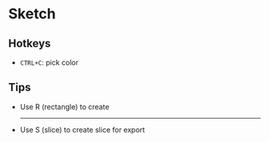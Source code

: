# Sketch

## Hotkeys
- `CTRL+C`: pick color

## Tips
- Use R (rectangle) to create <hr>
- Use S (slice) to create slice for export